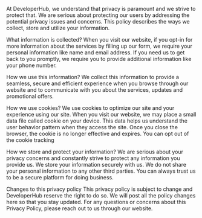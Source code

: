 At DeveloperHub, we understand that privacy is paramount and we strive to protect that. We are serious about protecting our users by addressing the potential privacy issues and concerns. This policy describes the ways we collect, store and utilize your information.

What information is collected?
When you visit our website, if you opt-in for more information about the services by filling up our form, we require your personal information like name and email address. If you need us to get back to you promptly, we require you to provide additional information like your phone number.

How we use this information?
We collect this information to provide a seamless, secure and efficient experience when you browse through our website and to communicate with you about the services, updates and promotional offers.

How we use cookies?
We use cookies to optimize our site and your experience using our site. When you visit our website, we may place a small data file called cookie on your device. This data helps us understand the user behavior pattern when they access the site. Once you close the browser, the cookie is no longer effective and expires. You can opt out of the cookie tracking

How we store and protect your information?
We are serious about your privacy concerns and constantly strive to protect any information you provide us. We store your information securely with us. We do not share your personal information to any other third parties. You can always trust us to be a secure platform for doing business.

Changes to this privacy policy
This privacy policy is subject to change and DeveloperHub reserve the right to do so. We will post all the policy changes here so that you stay updated. For any questions or concerns about this Privacy Policy, please reach out to us through our website.
